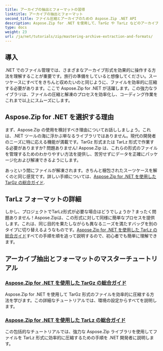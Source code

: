 ```yaml
---
title: アーカイブの抽出とフォーマットの習得
linktitle: アーカイブの抽出とフォーマット
second_title: ファイル圧縮とアーカイブのための Aspose.Zip .NET API
description: Aspose.Zip for .NET を使用して、TarGz や TarLz などのアーカイブ抽出および圧縮形式を習得するための詳細なチュートリアルをご覧ください。
type: docs
weight: 23
url: /ja/net/tutorials/zip/mastering-archive-extraction-and-formats/
---
```

## 導入

.NET でのファイル管理では、さまざまなアーカイブ形式を効果的に操作する方法を理解することが重要です。旅行の準備をしていると想像してください。スーツケースにすべてをきちんと収めたいのと同じように、ファイルを効率的に圧縮する必要があります。ここで Aspose.Zip for .NET が活躍します。この強力なライブラリは、ファイルの圧縮と解凍のプロセスを効率化し、コーディング作業をこれまで以上にスムーズにします。

## Aspose.Zip for .NET を選択する理由

まず、Aspose.Zip の使用を検討すべき理由についてお話ししましょう。これは、.NET ツールの海に浮かぶ単なるライブラリではありません。現代の開発者のニーズに特に応える機能が満載です。TarGz 形式または TarLz 形式で作業する必要がありますか? 問題ありません! Aspose.Zip は、これらの形式のファイルを管理するためのわかりやすい方法を提供し、苦労せずにデータを正確にパッケージ化および解凍できるようにします。

あっという間にファイルが解凍されます。きちんと梱包されたスーツケースを解くのと同じ感覚です。詳しい手順については、[Aspose.Zip for .NET を使用した TarGz の総合ガイド](./comprehensive-guide-to-tar-gz/). 

## TarLz フォーマットの詳細

しかし、プロジェクトでTarLz形式が必要な場合はどうでしょうか？まったく問題ありません！Aspose.Zipは、この形式に対して同様に簡単なプロセスを提供します。これは、同じ目的を果たしながらも異なるニーズを満たすバッグを別のタイプに切り替えるようなものです。[Aspose.Zip for .NET を使用した TarLz の総合ガイド](./comprehensive-guide-to-tar-lz/)すべての手順を順を追って説明するので、初心者でも簡単に理解できます。

## アーカイブ抽出とフォーマットのマスターチュートリアル
### [Aspose.Zip for .NET を使用した TarGz の総合ガイド](./comprehensive-guide-to-tar-gz/)
Aspose.Zip for .NET を使用して TarGz 形式のファイルを効率的に圧縮する方法を学びます。この詳細なチュートリアルでは、環境の設定からすべてを説明します。
### [Aspose.Zip for .NET を使用した TarLz の総合ガイド](./comprehensive-guide-to-tar-lz/)
この包括的なチュートリアルでは、強力な Aspose.Zip ライブラリを使用してファイルを TarLz 形式に効率的に圧縮するための手順を .NET 開発者に説明します。